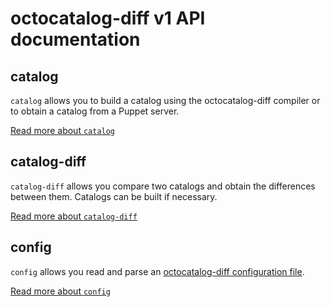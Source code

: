 # octocatalog-diff v1 API documentation

## catalog

`catalog` allows you to build a catalog using the octocatalog-diff compiler or to obtain a catalog from a Puppet server.

[Read more about `catalog`](/doc/dev/api/v1/catalog.md)

## catalog-diff

`catalog-diff` allows you compare two catalogs and obtain the differences between them. Catalogs can be built if necessary.

[Read more about `catalog-diff`](/doc/dev/api/v1/catalog-diff.md)

## config

`config` allows you read and parse an [octocatalog-diff configuration file](/doc/configuration.md).

[Read more about `config`](/doc/dev/api/v1/config)

